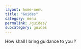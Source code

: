 ```yaml
---
layout: home-menu
title: "Guides"
category: menu
permalink: /guides/
subcategory: guides
---
```


How shall I bring guidance to you ?
